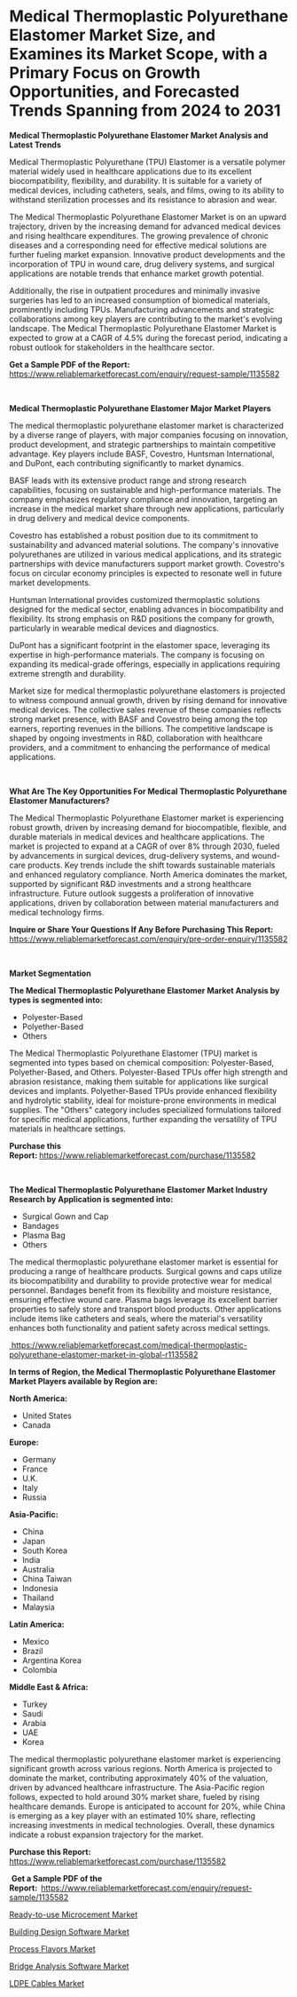 <p><h1>Medical Thermoplastic Polyurethane Elastomer Market Size, and Examines its Market Scope, with a Primary Focus on Growth Opportunities, and Forecasted Trends Spanning from 2024 to 2031</h1></p><p><strong>Medical Thermoplastic Polyurethane Elastomer Market Analysis and Latest Trends</strong></p>
<p><p>Medical Thermoplastic Polyurethane (TPU) Elastomer is a versatile polymer material widely used in healthcare applications due to its excellent biocompatibility, flexibility, and durability. It is suitable for a variety of medical devices, including catheters, seals, and films, owing to its ability to withstand sterilization processes and its resistance to abrasion and wear.</p><p>The Medical Thermoplastic Polyurethane Elastomer Market is on an upward trajectory, driven by the increasing demand for advanced medical devices and rising healthcare expenditures. The growing prevalence of chronic diseases and a corresponding need for effective medical solutions are further fueling market expansion. Innovative product developments and the incorporation of TPU in wound care, drug delivery systems, and surgical applications are notable trends that enhance market growth potential.</p><p>Additionally, the rise in outpatient procedures and minimally invasive surgeries has led to an increased consumption of biomedical materials, prominently including TPUs. Manufacturing advancements and strategic collaborations among key players are contributing to the market's evolving landscape. The Medical Thermoplastic Polyurethane Elastomer Market is expected to grow at a CAGR of 4.5% during the forecast period, indicating a robust outlook for stakeholders in the healthcare sector.</p></p>
<p><strong>Get a Sample PDF of the Report:&nbsp;</strong> <a href="https://www.reliablemarketforecast.com/enquiry/request-sample/1135582?utm_campaign=1283&utm_medium=2&utm_source=Github&utm_content=ia&utm_term=09102024&utm_id=medical-thermoplastic-polyurethane-elastomer">https://www.reliablemarketforecast.com/enquiry/request-sample/1135582</a></p>
<p>&nbsp;</p>
<p><strong>Medical Thermoplastic Polyurethane Elastomer Major Market Players</strong></p>
<p><p>The medical thermoplastic polyurethane elastomer market is characterized by a diverse range of players, with major companies focusing on innovation, product development, and strategic partnerships to maintain competitive advantage. Key players include BASF, Covestro, Huntsman International, and DuPont, each contributing significantly to market dynamics.</p><p>BASF leads with its extensive product range and strong research capabilities, focusing on sustainable and high-performance materials. The company emphasizes regulatory compliance and innovation, targeting an increase in the medical market share through new applications, particularly in drug delivery and medical device components.</p><p>Covestro has established a robust position due to its commitment to sustainability and advanced material solutions. The company's innovative polyurethanes are utilized in various medical applications, and its strategic partnerships with device manufacturers support market growth. Covestro's focus on circular economy principles is expected to resonate well in future market developments.</p><p>Huntsman International provides customized thermoplastic solutions designed for the medical sector, enabling advances in biocompatibility and flexibility. Its strong emphasis on R&D positions the company for growth, particularly in wearable medical devices and diagnostics.</p><p>DuPont has a significant footprint in the elastomer space, leveraging its expertise in high-performance materials. The company is focusing on expanding its medical-grade offerings, especially in applications requiring extreme strength and durability.</p><p>Market size for medical thermoplastic polyurethane elastomers is projected to witness compound annual growth, driven by rising demand for innovative medical devices. The collective sales revenue of these companies reflects strong market presence, with BASF and Covestro being among the top earners, reporting revenues in the billions. The competitive landscape is shaped by ongoing investments in R&D, collaboration with healthcare providers, and a commitment to enhancing the performance of medical applications.</p></p>
<p>&nbsp;</p>
<p><strong>What Are The Key Opportunities For Medical Thermoplastic Polyurethane Elastomer Manufacturers?</strong></p>
<p><p>The Medical Thermoplastic Polyurethane Elastomer market is experiencing robust growth, driven by increasing demand for biocompatible, flexible, and durable materials in medical devices and healthcare applications. The market is projected to expand at a CAGR of over 8% through 2030, fueled by advancements in surgical devices, drug-delivery systems, and wound-care products. Key trends include the shift towards sustainable materials and enhanced regulatory compliance. North America dominates the market, supported by significant R&D investments and a strong healthcare infrastructure. Future outlook suggests a proliferation of innovative applications, driven by collaboration between material manufacturers and medical technology firms.</p></p>
<p><strong>Inquire or Share Your Questions If Any Before Purchasing This Report:</strong> <a href="https://www.reliablemarketforecast.com/enquiry/pre-order-enquiry/1135582?utm_campaign=1283&utm_medium=2&utm_source=Github&utm_content=ia&utm_term=09102024&utm_id=medical-thermoplastic-polyurethane-elastomer">https://www.reliablemarketforecast.com/enquiry/pre-order-enquiry/1135582</a></p>
<p>&nbsp;</p>
<p><strong>Market Segmentation</strong></p>
<p><strong>The Medical Thermoplastic Polyurethane Elastomer Market Analysis by types is segmented into:</strong></p>
<p><ul><li>Polyester-Based</li><li>Polyether-Based</li><li>Others</li></ul></p>
<p><p>The Medical Thermoplastic Polyurethane Elastomer (TPU) market is segmented into types based on chemical composition: Polyester-Based, Polyether-Based, and Others. Polyester-Based TPUs offer high strength and abrasion resistance, making them suitable for applications like surgical devices and implants. Polyether-Based TPUs provide enhanced flexibility and hydrolytic stability, ideal for moisture-prone environments in medical supplies. The "Others" category includes specialized formulations tailored for specific medical applications, further expanding the versatility of TPU materials in healthcare settings.</p></p>
<p><strong>Purchase this Report:&nbsp;</strong><a href="https://www.reliablemarketforecast.com/purchase/1135582?utm_campaign=1283&utm_medium=2&utm_source=Github&utm_content=ia&utm_term=09102024&utm_id=medical-thermoplastic-polyurethane-elastomer">https://www.reliablemarketforecast.com/purchase/1135582</a></p>
<p>&nbsp;</p>
<p><strong>The Medical Thermoplastic Polyurethane Elastomer Market Industry Research by Application is segmented into:</strong></p>
<p><ul><li>Surgical Gown and Cap</li><li>Bandages</li><li>Plasma Bag</li><li>Others</li></ul></p>
<p><p>The medical thermoplastic polyurethane elastomer market is essential for producing a range of healthcare products. Surgical gowns and caps utilize its biocompatibility and durability to provide protective wear for medical personnel. Bandages benefit from its flexibility and moisture resistance, ensuring effective wound care. Plasma bags leverage its excellent barrier properties to safely store and transport blood products. Other applications include items like catheters and seals, where the material's versatility enhances both functionality and patient safety across medical settings.</p></p>
<p><a href="https://www.reliablemarketforecast.com/medical-thermoplastic-polyurethane-elastomer-market-in-global-r1135582?utm_campaign=1283&utm_medium=2&utm_source=Github&utm_content=ia&utm_term=09102024&utm_id=medical-thermoplastic-polyurethane-elastomer">&nbsp;https://www.reliablemarketforecast.com/medical-thermoplastic-polyurethane-elastomer-market-in-global-r1135582</a></p>
<p><strong>In terms of Region, the Medical Thermoplastic Polyurethane Elastomer Market Players available by Region are:</strong></p>
<p>
    <p> <strong> North America: </strong>
        <ul>
            <li>United States</li>
            <li>Canada</li>
        </ul>
        </p> 
    <p> <strong> Europe: </strong>
        <ul>
            <li>Germany</li>
            <li>France</li>
            <li>U.K.</li>
            <li>Italy</li>
            <li>Russia</li>
        </ul>
        </p> 
    <p> <strong> Asia-Pacific: </strong>
        <ul>
            <li>China</li>
            <li>Japan</li>
            <li>South Korea</li>
            <li>India</li>
            <li>Australia</li>
            <li>China Taiwan</li>
            <li>Indonesia</li>
            <li>Thailand</li>
            <li>Malaysia</li>
        </ul>
        </p> 
    <p> <strong> Latin America: </strong>
        <ul>
            <li>Mexico</li>
            <li>Brazil</li>
            <li>Argentina Korea</li>
            <li>Colombia</li>
        </ul>
        </p> 
    <p> <strong> Middle East & Africa: </strong>
        <ul>
            <li>Turkey</li>
            <li>Saudi</li>
            <li>Arabia</li>
            <li>UAE</li>
            <li>Korea</li>
        </ul>
    </p>
    </p>
<p><p>The medical thermoplastic polyurethane elastomer market is experiencing significant growth across various regions. North America is projected to dominate the market, contributing approximately 40% of the valuation, driven by advanced healthcare infrastructure. The Asia-Pacific region follows, expected to hold around 30% market share, fueled by rising healthcare demands. Europe is anticipated to account for 20%, while China is emerging as a key player with an estimated 10% share, reflecting increasing investments in medical technologies. Overall, these dynamics indicate a robust expansion trajectory for the market.</p></p>
<p><strong>Purchase this Report: </strong><a href="https://www.reliablemarketforecast.com/purchase/1135582?utm_campaign=1283&utm_medium=2&utm_source=Github&utm_content=ia&utm_term=09102024&utm_id=medical-thermoplastic-polyurethane-elastomer">https://www.reliablemarketforecast.com/purchase/1135582</a></p>
<p>&nbsp;<strong>Get a Sample PDF of the Report:&nbsp;&nbsp;</strong><a href="https://www.reliablemarketforecast.com/enquiry/request-sample/1135582?utm_campaign=1283&utm_medium=2&utm_source=Github&utm_content=ia&utm_term=09102024&utm_id=medical-thermoplastic-polyurethane-elastomer">https://www.reliablemarketforecast.com/enquiry/request-sample/1135582</a></p>
<p><strong></strong></p>
<p><p><a href="https://github.com/whaeberkp/Market-Research-Report-List-1/blob/main/ready-to-use-microcement-market.md?utm_campaign=1283&utm_medium=2&utm_source=Github&utm_content=ia&utm_term=09102024&utm_id=medical-thermoplastic-polyurethane-elastomer">Ready-to-use Microcement Market</a></p><p><a href="https://www.linkedin.com/pulse/building-design-software-market-evolution-global-trends-959bc?utm_campaign=1283&utm_medium=2&utm_source=Github&utm_content=ia&utm_term=09102024&utm_id=medical-thermoplastic-polyurethane-elastomer">Building Design Software Market</a></p><p><a href="https://issuu.com/reportprime-2/docs/process-flavors-market-size-2030.pp_32c4a7c6670607?utm_campaign=1283&utm_medium=2&utm_source=Github&utm_content=ia&utm_term=09102024&utm_id=medical-thermoplastic-polyurethane-elastomer">Process Flavors Market</a></p><p><a href="https://www.linkedin.com/pulse/market-dynamics-future-trends-global-bridge-analysis-software-nqtie?utm_campaign=1283&utm_medium=2&utm_source=Github&utm_content=ia&utm_term=09102024&utm_id=medical-thermoplastic-polyurethane-elastomer">Bridge Analysis Software Market</a></p><p><a href="https://github.com/yee75vjfitch/Market-Research-Report-List-1/blob/main/ldpe-cables-market.md?utm_campaign=1283&utm_medium=2&utm_source=Github&utm_content=ia&utm_term=09102024&utm_id=medical-thermoplastic-polyurethane-elastomer">LDPE Cables Market</a></p></p>